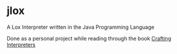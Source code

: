 # jlox
A Lox Interpreter written in the Java Programming Language

Done as a personal project while reading through the book [Crafting Interpreters](https://craftinginterpreters.com/)
